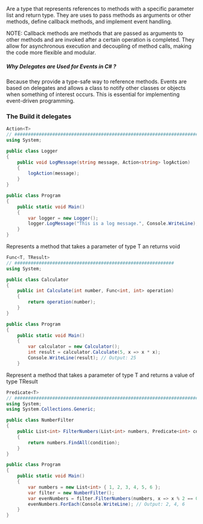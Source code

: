 Are a type that represents references to methods with a specific parameter list and return type. They are uses to pass methods as arguments or other methods, define callback methods, and implement event handling.

NOTE: Callback methods are methods that are passed as arguments to other methods and are invoked after a certain operation is completed. They allow for asynchronous execution and decoupling of method calls, making the code more flexible and modular.

##### Why Delegates are Used for Events in C# ?

Because they provide a type-safe way to reference methods. Events are based on delegates and allows a class to notify other classes or objects when something of interest occurs. This is essential for implementing event-driven programming.

### The Build it delegates
``` csharp
Action<T>
// ##########################################################################
using System;

public class Logger
{
    public void LogMessage(string message, Action<string> logAction)
    {
        logAction(message);
    }
}

public class Program
{
    public static void Main()
    {
        var logger = new Logger();
        logger.LogMessage("This is a log message.", Console.WriteLine);
    }
}
```
 Represents a method that takes a parameter of type T an returns void 

``` csharp
Func<T, TResult>
// ###########################################################
using System;

public class Calculator
{
    public int Calculate(int number, Func<int, int> operation)
    {
        return operation(number);
    }
}

public class Program
{
    public static void Main()
    {
        var calculator = new Calculator();
        int result = calculator.Calculate(5, x => x * x);
        Console.WriteLine(result); // Output: 25
    }

```
Represent a method that takes a parameter of type T and returns a value of type TResult

``` csharp
Predicate<T>
// ################################################################################
using System;
using System.Collections.Generic;

public class NumberFilter
{
    public List<int> FilterNumbers(List<int> numbers, Predicate<int> condition)
    {
        return numbers.FindAll(condition);
    }
}

public class Program
{
    public static void Main()
    {
        var numbers = new List<int> { 1, 2, 3, 4, 5, 6 };
        var filter = new NumberFilter();
        var evenNumbers = filter.FilterNumbers(numbers, x => x % 2 == 0);
        evenNumbers.ForEach(Console.WriteLine); // Output: 2, 4, 6
    }
}





```







